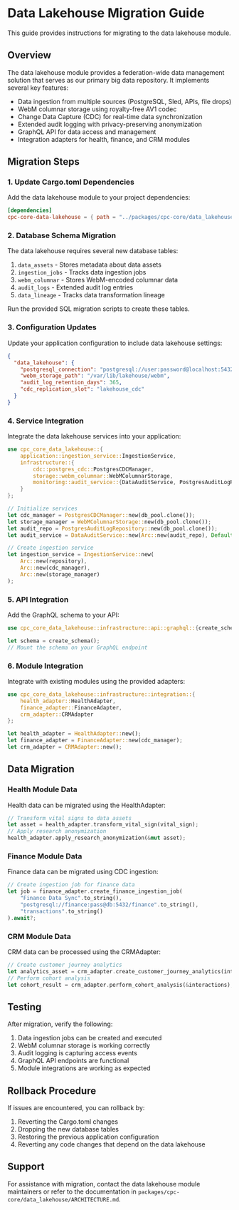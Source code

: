 # Data Lakehouse Migration Guide

This guide provides instructions for migrating to the data lakehouse module.

## Overview

The data lakehouse module provides a federation-wide data management solution that serves as our primary big data repository. It implements several key features:

- Data ingestion from multiple sources (PostgreSQL, Sled, APIs, file drops)
- WebM columnar storage using royalty-free AV1 codec
- Change Data Capture (CDC) for real-time data synchronization
- Extended audit logging with privacy-preserving anonymization
- GraphQL API for data access and management
- Integration adapters for health, finance, and CRM modules

## Migration Steps

### 1. Update Cargo.toml Dependencies

Add the data lakehouse module to your project dependencies:

```toml
[dependencies]
cpc-core-data-lakehouse = { path = "../packages/cpc-core/data_lakehouse" }
```

### 2. Database Schema Migration

The data lakehouse requires several new database tables:

1. `data_assets` - Stores metadata about data assets
2. `ingestion_jobs` - Tracks data ingestion jobs
3. `webm_columnar` - Stores WebM-encoded columnar data
4. `audit_logs` - Extended audit log entries
5. `data_lineage` - Tracks data transformation lineage

Run the provided SQL migration scripts to create these tables.

### 3. Configuration Updates

Update your application configuration to include data lakehouse settings:

```json
{
  "data_lakehouse": {
    "postgresql_connection": "postgresql://user:password@localhost:5432/lakehouse",
    "webm_storage_path": "/var/lib/lakehouse/webm",
    "audit_log_retention_days": 365,
    "cdc_replication_slot": "lakehouse_cdc"
  }
}
```

### 4. Service Integration

Integrate the data lakehouse services into your application:

```rust
use cpc_core_data_lakehouse::{
    application::ingestion_service::IngestionService,
    infrastructure::{
        cdc::postgres_cdc::PostgresCDCManager,
        storage::webm_columnar::WebMColumnarStorage,
        monitoring::audit_service::{DataAuditService, PostgresAuditLogRepository}
    }
};

// Initialize services
let cdc_manager = PostgresCDCManager::new(db_pool.clone());
let storage_manager = WebMColumnarStorage::new(db_pool.clone());
let audit_repo = PostgresAuditLogRepository::new(db_pool.clone());
let audit_service = DataAuditService::new(Arc::new(audit_repo), Default::default());

// Create ingestion service
let ingestion_service = IngestionService::new(
    Arc::new(repository),
    Arc::new(cdc_manager),
    Arc::new(storage_manager)
);
```

### 5. API Integration

Add the GraphQL schema to your API:

```rust
use cpc_core_data_lakehouse::infrastructure::api::graphql::{create_schema, LakehouseSchema};

let schema = create_schema();
// Mount the schema on your GraphQL endpoint
```

### 6. Module Integration

Integrate with existing modules using the provided adapters:

```rust
use cpc_core_data_lakehouse::infrastructure::integration::{
    health_adapter::HealthAdapter,
    finance_adapter::FinanceAdapter,
    crm_adapter::CRMAdapter
};

let health_adapter = HealthAdapter::new();
let finance_adapter = FinanceAdapter::new(cdc_manager);
let crm_adapter = CRMAdapter::new();
```

## Data Migration

### Health Module Data

Health data can be migrated using the HealthAdapter:

```rust
// Transform vital signs to data assets
let asset = health_adapter.transform_vital_sign(vital_sign);
// Apply research anonymization
health_adapter.apply_research_anonymization(&mut asset);
```

### Finance Module Data

Finance data can be migrated using CDC ingestion:

```rust
// Create ingestion job for finance data
let job = finance_adapter.create_finance_ingestion_job(
    "Finance Data Sync".to_string(),
    "postgresql://finance:pass@db:5432/finance".to_string(),
    "transactions".to_string()
).await?;
```

### CRM Module Data

CRM data can be processed using the CRMAdapter:

```rust
// Create customer journey analytics
let analytics_asset = crm_adapter.create_customer_journey_analytics(interactions);
// Perform cohort analysis
let cohort_result = crm_adapter.perform_cohort_analysis(&interactions);
```

## Testing

After migration, verify the following:

1. Data ingestion jobs can be created and executed
2. WebM columnar storage is working correctly
3. Audit logging is capturing access events
4. GraphQL API endpoints are functional
5. Module integrations are working as expected

## Rollback Procedure

If issues are encountered, you can rollback by:

1. Reverting the Cargo.toml changes
2. Dropping the new database tables
3. Restoring the previous application configuration
4. Reverting any code changes that depend on the data lakehouse

## Support

For assistance with migration, contact the data lakehouse module maintainers or refer to the documentation in `packages/cpc-core/data_lakehouse/ARCHITECTURE.md`.